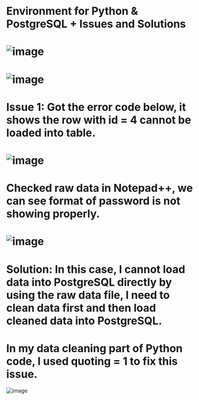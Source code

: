 
# Environment for Python & PostgreSQL + Issues and Solutions
# ![image](https://github.com/user-attachments/assets/9bfc0581-e877-44e6-80eb-a57869fbd039)
# ![image](https://github.com/user-attachments/assets/08bf4c0c-66dc-415d-8a60-5d35146c938f)

# Issue 1: Got the error code below, it shows the row with id = 4 cannot be loaded into table. 
# ![image](https://github.com/user-attachments/assets/c60edb47-eefb-4e2b-bc28-ea7e6d39ceda)
# Checked raw data in Notepad++, we can see format of password is not showing properly.
# ![image](https://github.com/user-attachments/assets/989d0890-2e9c-4f88-8ba8-c57143c85d20)
# Solution: In this case, I cannot load data into PostgreSQL directly by using the raw data file, I need to clean data first and then load cleaned data into PostgreSQL.
# In my data cleaning part of Python code, I used quoting = 1 to fix this issue. 
![image](https://github.com/user-attachments/assets/fdaf9e09-f656-4d09-802b-f6874b8cd5dd)



